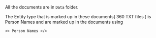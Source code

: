 All the documents are in `Data` folder.

The Entity type that is marked up in these documents( 360 TXT files ) is Person Names and are marked up in the documents using 

```
<> Person Names </> 

```